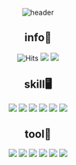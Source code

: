 <div align="center">
  
![header](https://capsule-render.vercel.app/api?type=slice&color=auto&height=300&section=header&text=leehyeryeong&fontSize=90&fontColor=BDBDBD)

## info📃
![Hits](https://hits.seeyoufarm.com/api/count/incr/badge.svg?url=https%3A%2F%2Fgithub.com%2Fleehyeryeong&count_bg=%23000000&title_bg=%23000000&icon=github.svg&icon_color=%23E7E7E7&title=github&edge_flat=false)
<a href="https://www.instagram.com/_leehyeryeong/"><img src="https://img.shields.io/badge/instagram-E4405F?style=flat-square&logo=Instagram&logoColor=FFFFFF"/></a>
<a href="https://velog.io/@_leehyeryeong"><img src="https://img.shields.io/badge/Velog-20C997?style=flat-square&logo=velog&logoColor=FFFFFF"/></a>

## skill🖥️
<img src="https://img.shields.io/badge/Java-007396?style=flat-square&logo=Java&logoColor=FFFFFF"/> <img src="https://img.shields.io/badge/C-A8B9CC?style=flat-square&logo=C&logoColor=FFFFFF"/> <img src="https://img.shields.io/badge/HTML5-E34F26?style=flat-square&logo=HTML5&logoColor=FFFFFF"/> <img src="https://img.shields.io/badge/CSS3-1572B6?style=flat-square&logo=CSS3&logoColor=FFFFFF"/> <img src="https://img.shields.io/badge/Javascript-F7DF1E?style=flat-square&logo=JavaScript&logoColor=FFFFFF"/> <img src="https://img.shields.io/badge/PHP-777BB4?style=flat-square&logo=PHP&logoColor=FFFFFF"/>

## tool🔧
<img src="https://img.shields.io/badge/Visual Studio-5C2D91?style=flat-square&logo=Visual Studio&logoColor=FFFFFF"/> <img src="https://img.shields.io/badge/Visual Studio Code-007ACC?style=flat-square&logo=Visual Studio Code&logoColor=FFFFFF"/> <img src="https://img.shields.io/badge/Sublime Text-FF9800?style=flat-square&logo=Sublime Text&logoColor=FFFFFF"/> <img src="https://img.shields.io/badge/Eclipse IDE-2C2255?style=flat-square&logo=Eclipse IDE&logoColor=FFFFFF"/> <img src="https://img.shields.io/badge/IntelliJ IDEA-000000?style=flat-square&logo=IntelliJ IDEA&logoColor=FFFFFF"/> <img src="https://img.shields.io/badge/Android Studio-3DDC84?style=flat-square&logo=Android Studio&logoColor=FFFFFF"/>

</div>


<!--
**leehyeryeong/leehyeryeong** is a ✨ _special_ ✨ repository because its `README.md` (this file) appears on your GitHub profile.

Here are some ideas to get you started:

- 🔭 I’m currently working on ...
- 🌱 I’m currently learning ...
- 👯 I’m looking to collaborate on ...
- 🤔 I’m looking for help with ...
- 💬 Ask me about ...
- 📫 How to reach me: ...
- 😄 Pronouns: ...
- ⚡ Fun fact: ...
-->
